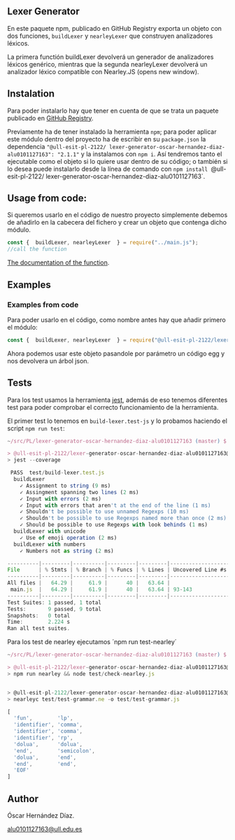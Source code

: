 <!-- Generated by documentation.js. Update this documentation by updating the source code. -->

## Lexer Generator

En este paquete npm, publicado en GitHub Registry exporta un objeto con dos funciones, `buildLexer` y `nearleyLexer` que construyen analizadores léxicos.

La primera functión buildLexer devolverá un generador de analizadores léxicos genérico, mientras que la segunda nearleyLexer devolverá un analizador léxico compatible con Nearley.JS (opens new window).

## Instalation

Para poder instalarlo hay que tener en cuenta de que se trata un paquete publicado en [GitHub Registry](https://github.com/features/packages). 

Previamente ha de tener instalado la herramienta `npm`; para poder aplicar este módulo dentro del proyecto ha de escribir en su `package.json` la dependencia `"@ull-esit-pl-2122/
lexer-generator-oscar-hernandez-diaz-alu0101127163": "2.1.1"` y la instalamos con `npm i`. Así tendremos tanto el ejecutable como el objeto si lo quiere usar dentro de su código; o también si lo desea puede instalarlo desde la línea de comando con `npm install `@ull-esit-pl-2122/
lexer-generator-oscar-hernandez-diaz-alu0101127163`.

## Usage from code:

Si queremos usarlo en el código de nuestro proyecto simplemente debemos de añadirlo en la cabecera del fichero y crear un objeto que contenga dicho módulo.

```javascript
const {  buildLexer, nearleyLexer  } = require("../main.js");
//call the function
```

[The documentation of the function](https://ull-esit-pl-2021.github.io/lexer-generator-oscar-hernandez-diaz-alu0101127163).

## Examples

### Examples from code

Para poder usarlo en el código, como nombre antes hay que añadir primero el módulo:

```js
const {  buildLexer, nearleyLexer  } = require("@ull-esit-pl-2122/lexer-generator-oscar-hernandez-diaz-alu0101127163");
```
Ahora podemos usar este objeto pasandole por parámetro un código egg y nos devolvera un árbol json.

## Tests

Para los test usamos la herramienta [jest](https://jestjs.io/es-ES/), además de eso tenemos diferentes test para poder comprobar el correcto funcionamiento de la herramienta.

El primer test lo tenemos en `build-lexer.test-js` y lo probamos haciendo el script `npm run test`:

```js
~/src/PL/lexer-generator-oscar-hernandez-diaz-alu0101127163 (master) $ npm run test

> @ull-esit-pl-2122/lexer-generator-oscar-hernandez-diaz-alu0101127163@3.2.0 test
> jest --coverage

 PASS  test/build-lexer.test.js
  buildLexer
    ✓ Assignment to string (9 ms)
    ✓ Assingment spanning two lines (2 ms)
    ✓ Input with errors (2 ms)
    ✓ Input with errors that aren't at the end of the line (1 ms)
    ✓ Shouldn't be possible to use unnamed Regexps (10 ms)
    ✓ Shouldn't be possible to use Regexps named more than once (2 ms)
    ✓ Should be possible to use Regexps with look behinds (1 ms)
  buildLexer with unicode
    ✓ Use of emoji operation (2 ms)
  buildLexer with numbers
    ✓ Numbers not as string (2 ms)

----------|---------|----------|---------|---------|-------------------
File      | % Stmts | % Branch | % Funcs | % Lines | Uncovered Line #s 
----------|---------|----------|---------|---------|-------------------
All files |   64.29 |     61.9 |      40 |   63.64 |                   
 main.js  |   64.29 |     61.9 |      40 |   63.64 | 93-143            
----------|---------|----------|---------|---------|-------------------
Test Suites: 1 passed, 1 total
Tests:       9 passed, 9 total
Snapshots:   0 total
Time:        2.224 s
Ran all test suites.
```

Para los test de nearley ejecutamos ´npm run test-nearley´
```js
~/src/PL/lexer-generator-oscar-hernandez-diaz-alu0101127163 (master) $ npm run test-nearley

> @ull-esit-pl-2122/lexer-generator-oscar-hernandez-diaz-alu0101127163@3.2.0 test-nearley
> npm run nearley && node test/check-nearley.js


> @ull-esit-pl-2122/lexer-generator-oscar-hernandez-diaz-alu0101127163@3.2.0 nearley
> nearleyc test/test-grammar.ne -o test/test-grammar.js

[
  'fun',        'lp',
  'identifier', 'comma',
  'identifier', 'comma',
  'identifier', 'rp',
  'dolua',      'dolua',
  'end',        'semicolon',
  'dolua',      'end',
  'end',        'end',
  'EOF'
]
```

## Author

Óscar Hernández Díaz.

alu0101127163@ull.edu.es 